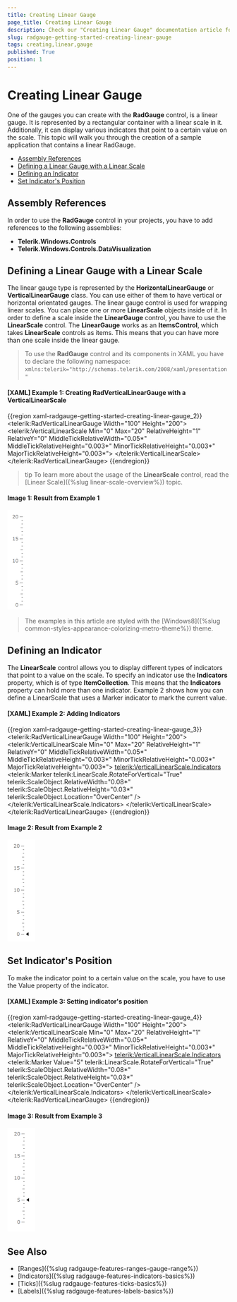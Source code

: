 ```yaml
---
title: Creating Linear Gauge
page_title: Creating Linear Gauge
description: Check our "Creating Linear Gauge" documentation article for the RadGauge WPF control.
slug: radgauge-getting-started-creating-linear-gauge
tags: creating,linear,gauge
published: True
position: 1
---
```


# Creating Linear Gauge

One of the gauges you can create with the __RadGauge__ control, is a linear gauge. It is represented by a rectangular container with a linear scale in it. Additionally, it can display various indicators that point to a certain value on the scale. This topic will walk you through the creation of a sample application that contains a linear RadGauge.

* [Assembly References](#assembly-references)
* [Defining a Linear Gauge with a Linear Scale](#defining-a-linear-gauge-with-a-linear-scale)
* [Defining an Indicator](#defining-an-indicator)
* [Set Indicator's Position](#set-indicators-position)

## Assembly References

In order to use the __RadGauge__ control in your projects, you have to add references to the following assemblies:			

* __Telerik.Windows.Controls__
* __Telerik.Windows.Controls.DataVisualization__

## Defining a Linear Gauge with a Linear Scale

The linear gauge type is represented by the __HorizontalLinearGauge__ or __VerticalLinearGauge__ class. You can use either of them to have vertical or horizontal orientated gauges. The linear gauge control is used for wrapping linear scales. You can place one or more __LinearScale__ objects inside of it. In order to define a scale inside the __LinearGauge__ control, you have to use the __LinearScale__ control. The __LinearGauge__ works as an __ItemsControl__, which takes __LinearScale__ controls as items. This means that you can have more than one scale inside the linear gauge.

>To use the __RadGauge__ control and its components in XAML you have to declare the following namespace:  
>`xmlns:telerik="http://schemas.telerik.com/2008/xaml/presentation"`

#### __[XAML] Example 1: Creating RadVerticalLinearGauge with a VerticalLinearScale__
{{region xaml-radgauge-getting-started-creating-linear-gauge_2}}
	<telerik:RadVerticalLinearGauge Width="100" Height="200">
	    <telerik:VerticalLinearScale Min="0" 
	                    Max="20"
	                    RelativeHeight="1"
	                    RelativeY="0"
	                    MiddleTickRelativeWidth="0.05\*"
	                    MiddleTickRelativeHeight="0.003\*"
	                    MinorTickRelativeHeight="0.003\*"
	                    MajorTickRelativeHeight="0.003\*">
	    </telerik:VerticalLinearScale>
	</telerik:RadVerticalLinearGauge>
{{endregion}}

>tip To learn more about the usage of the __LinearScale__ control, read the [Linear Scale]({%slug linear-scale-overview%}) topic.

#### __Image 1: Result from Example 1__

![RadVerticalLinearGauge with a VerticalLinearScale](images/RadGauge_GettingStarted_LinearGauge_02.png)

> The examples in this article are styled with the [Windows8]({%slug common-styles-appearance-colorizing-metro-theme%}) theme.

## Defining an Indicator

The __LinearScale__ control allows you to display different types of indicators that point to a value on the scale. To specify an indicator use the __Indicators__ property, which is of type __ItemCollection__. This means that the __Indicators__ property can hold more than one indicator. Example 2 shows how you can define a LinearScale that uses a Marker indicator to mark the current value.

#### __[XAML] Example 2: Adding Indicators__
{{region xaml-radgauge-getting-started-creating-linear-gauge_3}}
	<telerik:RadVerticalLinearGauge Width="100" Height="200">
	    <telerik:VerticalLinearScale Min="0" 
	                         Max="20"
	                         RelativeHeight="1"
	                         RelativeY="0"
	                         MiddleTickRelativeWidth="0.05\*"
	                         MiddleTickRelativeHeight="0.003\*"
	                         MinorTickRelativeHeight="0.003\*"
	                         MajorTickRelativeHeight="0.003\*">
	        <telerik:VerticalLinearScale.Indicators>
	            <telerik:Marker telerik:LinearScale.RotateForVertical="True"
	                            telerik:ScaleObject.RelativeWidth="0.08\*"
	                            telerik:ScaleObject.RelativeHeight="0.03\*" 
	                            telerik:ScaleObject.Location="OverCenter" />
	        </telerik:VerticalLinearScale.Indicators>
	    </telerik:VerticalLinearScale>
	</telerik:RadVerticalLinearGauge>
{{endregion}}

#### __Image 2: Result from Example 2__

![RadVerticalLinearGauge with Indicator](images/RadGauge_GettingStarted_LinearGauge_03.png)

## Set Indicator's Position

To make the indicator point to a certain value on the scale, you have to use the Value property of the indicator. 

#### __[XAML] Example 3: Setting indicator's position__
{{region xaml-radgauge-getting-started-creating-linear-gauge_4}}
	<telerik:RadVerticalLinearGauge Width="100" Height="200">
	    <telerik:VerticalLinearScale Min="0" 
	                         Max="20"
	                         RelativeHeight="1"
	                         RelativeY="0"
	                         MiddleTickRelativeWidth="0.05\*"
	                         MiddleTickRelativeHeight="0.003\*"
	                         MinorTickRelativeHeight="0.003\*"
	                         MajorTickRelativeHeight="0.003\*">
	        <telerik:VerticalLinearScale.Indicators>
	            <telerik:Marker Value="5"
	                            telerik:LinearScale.RotateForVertical="True"
	                            telerik:ScaleObject.RelativeWidth="0.08\*"
	                            telerik:ScaleObject.RelativeHeight="0.03\*" 
	                            telerik:ScaleObject.Location="OverCenter" />
	        </telerik:VerticalLinearScale.Indicators>
	    </telerik:VerticalLinearScale>
	</telerik:RadVerticalLinearGauge>
{{endregion}}

#### __Image 3: Result from Example 3__

![RadVerticalLinearGauge with Indicator position](images/RadGauge_GettingStarted_LinearGauge_04.png)

## See Also

* [Ranges]({%slug radgauge-features-ranges-gauge-range%})
* [Indicators]({%slug radgauge-features-indicators-basics%})
* [Ticks]({%slug radgauge-features-ticks-basics%})
* [Labels]({%slug radgauge-features-labels-basics%})
